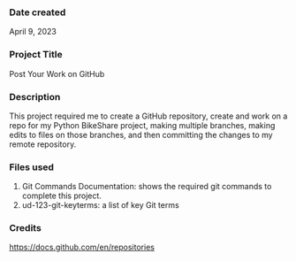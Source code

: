 ### Date created
April 9, 2023

### Project Title
Post Your Work on GitHub

### Description
This project required me to create a GitHub repository, create and work on a repo for my Python BikeShare project, making multiple branches, making edits to files on those branches, and then committing the changes to my remote repository.

### Files used
1. Git Commands Documentation: shows the required git commands to complete this project.
2. ud-123-git-keyterms: a list of key Git terms

### Credits
https://docs.github.com/en/repositories

